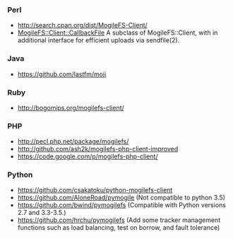 ### Perl ###
  * http://search.cpan.org/dist/MogileFS-Client/
  * [MogileFS::Client::CallbackFile](http://search.cpan.org/dist/MogileFS-Client-Async/lib/MogileFS/Client/CallbackFile.pm) A subclass of MogileFS::Client, with in additional interface for efficient uploads via sendfile(2).

### Java ###
  * https://github.com/lastfm/moji

### Ruby ###
  * http://bogomips.org/mogilefs-client/
  
### PHP ###
  * http://pecl.php.net/package/mogilefs/
  * http://github.com/ash2k/mogilefs-php-client-improved
  * https://code.google.com/p/mogilefs-php-client/
  
### Python ###
  * https://github.com/csakatoku/python-mogilefs-client
  * https://github.com/AloneRoad/pymogile (Not compatible to python 3.5)
  * https://github.com/bwind/pymogilefs (Compatible with Python versions 2.7 and 3.3-3.5.)
  * https://github.com/hrchu/pymogilefs (Add some tracker management functions such as load balancing, test on borrow, and fault tolerance)
